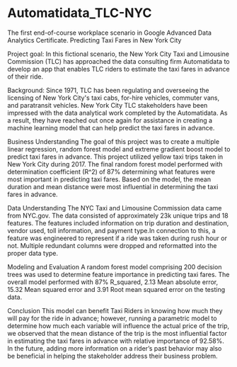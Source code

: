 # Automatidata_TLC-NYC
The first end-of-course workplace scenario in Google Advanced Data Analytics Certificate.
Predicting Taxi Fares in New York City

Project goal:
In this fictional scenario, the New York City Taxi and Limousine Commission (TLC) has approached the data consulting firm Automatidata to develop an app that enables TLC riders to estimate the taxi fares in advance of their ride.

Background:
Since 1971, TLC has been regulating and overseeing the licensing of New York City's taxi cabs, for-hire vehicles, commuter vans, and paratransit vehicles. New York City TLC stakeholders have been impressed with the data analytical work completed by the Automatidata. As a result, they have reached out once again for assistance in creating a machine learning model that can help predict the taxi fares in advance.

Business Understanding 
The goal of this project was to create a multiple linear regression, random forest model and extreme gradient boost model to predict taxi fares in advance. This project utilized yellow taxi trips taken in New York City during 2017. The final random forest model performed with determination coefficient (R^2) of  87% determining what features were most important in predicting taxi fares. Based on the model, the mean duration and mean distance were most influential in determining the taxi fares in advance. 

Data Understanding
The NYC Taxi and Limousine Commission data came from NYC.gov. The data consisted of approximately 23k unique trips and 18 features. The features included information on trip duration and destination, vendor used, toll information, and payment type.In connection to this, a feature was engineered to represent if a ride was taken during rush hour or not. Multiple redundant columns were dropped and reformatted into the proper data type.

Modeling and Evaluation 
A random forest model comprising 200 decision trees was used to determine feature importance in predicting taxi fares. The overall model performed with 87% R_squared, 2.13 Mean absolute error, 15.32 Mean squared error and 3.91 Root mean squared error on the testing data.

Conclusion
This model can benefit Taxi Riders in knowing how much they will pay for the ride in advance; however, running a parametric model to determine how much each variable will influence the actual price of the trip, we observed that the mean distance of the trip is the most influential factor in estimating the taxi fares in advance with relative importance of 92.58%. In the future, adding more information on a rider’s past behavior may also be beneficial in helping the stakeholder address their business problem.
